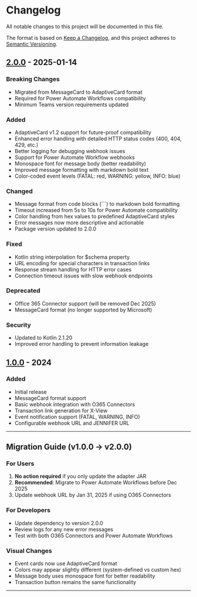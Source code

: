 # Changelog

All notable changes to this project will be documented in this file.

The format is based on [Keep a Changelog](https://keepachangelog.com/en/1.0.0/),
and this project adheres to [Semantic Versioning](https://semver.org/spec/v2.0.0.html).

## [2.0.0] - 2025-01-14

### Breaking Changes
- Migrated from MessageCard to AdaptiveCard format
- Required for Power Automate Workflows compatibility
- Minimum Teams version requirements updated

### Added
- AdaptiveCard v1.2 support for future-proof compatibility
- Enhanced error handling with detailed HTTP status codes (400, 404, 429, etc.)
- Better logging for debugging webhook issues
- Support for Power Automate Workflow webhooks
- Monospace font for message body (better readability)
- Improved message formatting with markdown bold text
- Color-coded event levels (FATAL: red, WARNING: yellow, INFO: blue)

### Changed
- Message format from code blocks (```) to markdown bold formatting
- Timeout increased from 5s to 10s for Power Automate compatibility
- Color handling from hex values to predefined AdaptiveCard styles
- Error messages now more descriptive and actionable
- Package version updated to 2.0.0

### Fixed
- Kotlin string interpolation for $schema property
- URL encoding for special characters in transaction links
- Response stream handling for HTTP error cases
- Connection timeout issues with slow webhook endpoints

### Deprecated
- Office 365 Connector support (will be removed Dec 2025)
- MessageCard format (no longer supported by Microsoft)

### Security
- Updated to Kotlin 2.1.20
- Improved error handling to prevent information leakage

## [1.0.0] - 2024

### Added
- Initial release
- MessageCard format support
- Basic webhook integration with O365 Connectors
- Transaction link generation for X-View
- Event notification support (FATAL, WARNING, INFO)
- Configurable webhook URL and JENNIFER URL

---

## Migration Guide (v1.0.0 → v2.0.0)

### For Users
1. **No action required** if you only update the adapter JAR
2. **Recommended**: Migrate to Power Automate Workflows before Dec 2025
3. Update webhook URL by Jan 31, 2025 if using O365 Connectors

### For Developers
- Update dependency to version 2.0.0
- Review logs for any new error messages
- Test with both O365 Connectors and Power Automate Workflows

### Visual Changes
- Event cards now use AdaptiveCard format
- Colors may appear slightly different (system-defined vs custom hex)
- Message body uses monospace font for better readability
- Transaction button remains the same functionality

---

[2.0.0]: https://github.com/jennifersoft/jennifer-view-adapter-teams/compare/v1.0.0...v2.0.0
[1.0.0]: https://github.com/jennifersoft/jennifer-view-adapter-teams/releases/tag/v1.0.0
